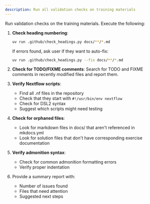 ```yaml
---
description: Run all validation checks on training materials
---
```


Run validation checks on the training materials. Execute the following:

1. **Check heading numbering**:

   ```bash
   uv run .github/check_headings.py docs/**/*.md
   ```

   If errors found, ask user if they want to auto-fix:

   ```bash
   uv run .github/check_headings.py --fix docs/**/*.md
   ```

2. **Check for TODO/FIXME comments**:
   Search for TODO and FIXME comments in recently modified files and report them.

3. **Verify Nextflow scripts**:

   - Find all .nf files in the repository
   - Check that they start with `#!/usr/bin/env nextflow`
   - Check for DSL2 syntax
   - Suggest which scripts might need testing

4. **Check for orphaned files**:

   - Look for markdown files in docs/ that aren't referenced in mkdocs.yml
   - Look for solution files that don't have corresponding exercise documentation

5. **Verify admonition syntax**:

   - Check for common admonition formatting errors
   - Verify proper indentation

6. Provide a summary report with:
   - Number of issues found
   - Files that need attention
   - Suggested next steps
